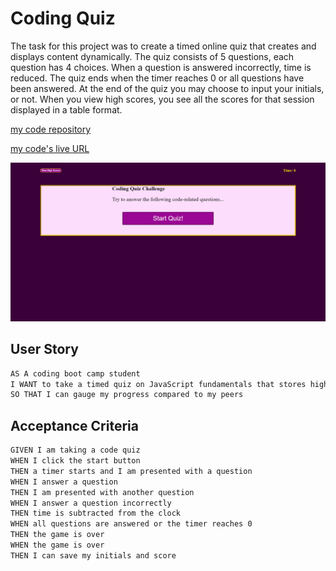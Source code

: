 # Coding Quiz

The task for this project was to create a timed online quiz that creates and displays content dynamically.  The quiz consists of 5 questions, each question has 4 choices.  When a question is answered incorrectly, time is reduced.  The quiz ends when the timer reaches 0 or all questions have been answered.  At the end of the quiz you may choose to input your initials, or not.  When you view high scores, you see all the scores for that session displayed in a table format.

[my code repository](https://github.com/RelentlessNC/Simple_Quiz.git)

[my code's live URL](https://relentlessnc.github.io/Simple_Quiz/)

![a screenshot of my project's home screen.](./assets/images/myscreenshot.png)

## User Story

```md
AS A coding boot camp student
I WANT to take a timed quiz on JavaScript fundamentals that stores high scores
SO THAT I can gauge my progress compared to my peers
```

## Acceptance Criteria

```md
GIVEN I am taking a code quiz
WHEN I click the start button
THEN a timer starts and I am presented with a question
WHEN I answer a question
THEN I am presented with another question
WHEN I answer a question incorrectly
THEN time is subtracted from the clock
WHEN all questions are answered or the timer reaches 0
THEN the game is over
WHEN the game is over
THEN I can save my initials and score
```
